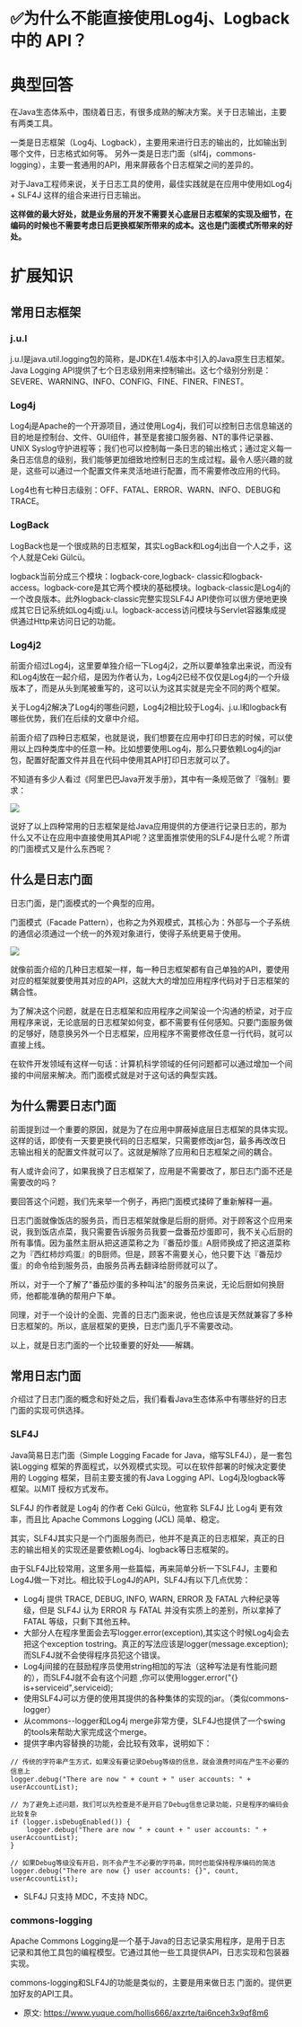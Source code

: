 # ✅为什么不能直接使用Log4j、Logback中的 API？
<!--page header-->

<a name="lUAqs"></a>
# 典型回答

在Java生态体系中，围绕着日志，有很多成熟的解决方案。关于日志输出，主要有两类工具。

一类是日志框架（Log4j、Logback），主要用来进行日志的输出的，比如输出到哪个文件，日志格式如何等。 另外一类是日志门面（slf4j，commons-logging），主要一套通用的API，用来屏蔽各个日志框架之间的差异的。

对于Java工程师来说，关于日志工具的使用，最佳实践就是在应用中使用如Log4j + SLF4J 这样的组合来进行日志输出。

**这样做的最大好处，就是业务层的开发不需要关心底层日志框架的实现及细节，在编码的时候也不需要考虑日后更换框架所带来的成本。这也是门面模式所带来的好处。**

<a name="eXm5L"></a>
# 扩展知识
<a name="mXkWQ"></a>
## 常用日志框架

<a name="mhU8s"></a>
### j.u.l

j.u.l是java.util.logging包的简称，是JDK在1.4版本中引入的Java原生日志框架。Java Logging API提供了七个日志级别用来控制输出。这七个级别分别是：SEVERE、WARNING、INFO、CONFIG、FINE、FINER、FINEST。

<a name="ZJPjG"></a>
### Log4j


Log4j是Apache的一个开源项目，通过使用Log4j，我们可以控制日志信息输送的目的地是控制台、文件、GUI组件，甚至是套接口服务器、NT的事件记录器、UNIX Syslog守护进程等；我们也可以控制每一条日志的输出格式；通过定义每一条日志信息的级别，我们能够更加细致地控制日志的生成过程。最令人感兴趣的就是，这些可以通过一个配置文件来灵活地进行配置，而不需要修改应用的代码。

Log4也有七种日志级别：OFF、FATAL、ERROR、WARN、INFO、DEBUG和TRACE。

<a name="TosZn"></a>
### LogBack

LogBack也是一个很成熟的日志框架，其实LogBack和Log4j出自一个人之手，这个人就是Ceki Gülcü。

logback当前分成三个模块：logback-core,logback- classic和logback-access。logback-core是其它两个模块的基础模块。logback-classic是Log4j的一个改良版本。此外logback-classic完整实现SLF4J API使你可以很方便地更换成其它日记系统如Log4j或j.u.l。logback-access访问模块与Servlet容器集成提供通过Http来访问日记的功能。

<a name="bKERX"></a>
### Log4j2 

前面介绍过Log4j，这里要单独介绍一下Log4j2，之所以要单独拿出来说，而没有和Log4j放在一起介绍，是因为作者认为，Log4j2已经不仅仅是Log4j的一个升级版本了，而是从头到尾被重写的，这可以认为这其实就是完全不同的两个框架。

关于Log4j2解决了Log4j的哪些问题，Log4j2相比较于Log4j、j.u.l和logback有哪些优势，我们在后续的文章中介绍。

前面介绍了四种日志框架，也就是说，我们想要在应用中打印日志的时候，可以使用以上四种类库中的任意一种。比如想要使用Log4j，那么只要依赖Log4j的jar包，配置好配置文件并且在代码中使用其API打印日志就可以了。

不知道有多少人看过《阿里巴巴Java开发手册》，其中有一条规范做了『强制』要求：

![](./img/7ilzqGsP5hCuzjm8/15430457243811-535581.jpg)

说好了以上四种常用的日志框架是给Java应用提供的方便进行记录日志的，那为什么又不让在应用中直接使用其API呢？这里面推崇使用的SLF4J是什么呢？所谓的门面模式又是什么东西呢？

<a name="DWLbf"></a>
## 什么是日志门面

日志门面，是门面模式的一个典型的应用。

门面模式（Facade Pattern），也称之为外观模式，其核心为：外部与一个子系统的通信必须通过一个统一的外观对象进行，使得子系统更易于使用。

![](./img/7ilzqGsP5hCuzjm8/15430470508468-937736.png)

就像前面介绍的几种日志框架一样，每一种日志框架都有自己单独的API，要使用对应的框架就要使用其对应的API，这就大大的增加应用程序代码对于日志框架的耦合性。

为了解决这个问题，就是在日志框架和应用程序之间架设一个沟通的桥梁，对于应用程序来说，无论底层的日志框架如何变，都不需要有任何感知。只要门面服务做的足够好，随意换另外一个日志框架，应用程序不需要修改任意一行代码，就可以直接上线。

在软件开发领域有这样一句话：计算机科学领域的任何问题都可以通过增加一个间接的中间层来解决。而门面模式就是对于这句话的典型实践。

<a name="ZvXj3"></a>
## 为什么需要日志门面

前面提到过一个重要的原因，就是为了在应用中屏蔽掉底层日志框架的具体实现。这样的话，即使有一天要更换代码的日志框架，只需要修改jar包，最多再改改日志输出相关的配置文件就可以了。这就是解除了应用和日志框架之间的耦合。

有人或许会问了，如果我换了日志框架了，应用是不需要改了，那日志门面不还是需要改的吗？

要回答这个问题，我们先来举一个例子，再把门面模式揉碎了重新解释一遍。

日志门面就像饭店的服务员，而日志框架就像是后厨的厨师。对于顾客这个应用来说，我到饭店点菜，我只需要告诉服务员我要一盘番茄炒蛋即可，我不关心后厨的所有事情。因为虽然主厨从把这道菜称之为『番茄炒蛋』A厨师换成了把这道菜称之为『西红柿炒鸡蛋』的B厨师。但是，顾客不需要关心，他只要下达『番茄炒蛋』的命令给到服务员，由服务员再去翻译给厨师就可以了。

所以，对于一个了解了"番茄炒蛋的多种叫法"的服务员来说，无论后厨如何换厨师，他都能准确的帮用户下单。

同理，对于一个设计的全面、完善的日志门面来说，他也应该是天然就兼容了多种日志框架的。所以，底层框架的更换，日志门面几乎不需要改动。

以上，就是日志门面的一个比较重要的好处——解耦。

<a name="Bgj9M"></a>
## 常用日志门面

介绍过了日志门面的概念和好处之后，我们看看Java生态体系中有哪些好的日志门面的实现可供选择。

<a name="l81Nn"></a>
### SLF4J

Java简易日志门面（Simple Logging Facade for Java，缩写SLF4J），是一套包装Logging 框架的界面程式，以外观模式实现。可以在软件部署的时候决定要使用的 Logging 框架，目前主要支援的有Java Logging API、Log4j及logback等框架。以MIT 授权方式发布。

SLF4J 的作者就是 Log4j 的作者 Ceki Gülcü，他宣称 SLF4J 比 Log4j 更有效率，而且比 Apache Commons Logging (JCL) 简单、稳定。

其实，SLF4J其实只是一个门面服务而已，他并不是真正的日志框架，真正的日志的输出相关的实现还是要依赖Log4j、logback等日志框架的。

由于SLF4J比较常用，这里多用一些篇幅，再来简单分析一下SLF4J，主要和Log4J做一下对比。相比较于Log4J的API，SLF4J有以下几点优势：

-  Log4j 提供 TRACE, DEBUG, INFO, WARN, ERROR 及 FATAL 六种纪录等级，但是 SLF4J 认为 ERROR 与 FATAL 并没有实质上的差别，所以拿掉了 FATAL 等级，只剩下其他五种。 
-  大部分人在程序里面会去写logger.error(exception),其实这个时候Log4j会去把这个exception tostring。真正的写法应该是logger(message.exception);而SLF4J就不会使得程序员犯这个错误。 
-  Log4j间接的在鼓励程序员使用string相加的写法（这种写法是有性能问题的），而SLF4J就不会有这个问题 ,你可以使用logger.error("{} is+serviceid",serviceid); 
-  使用SLF4J可以方便的使用其提供的各种集体的实现的jar。（类似commons-logger） 
-  从commons--logger和Log4j merge非常方便，SLF4J也提供了一个swing的tools来帮助大家完成这个merge。 
-  提供字串内容替换的功能，会比较有效率，说明如下： 
```
// 传统的字符串产生方式，如果没有要记录Debug等级的信息，就会浪费时间在产生不必要的信息上
logger.debug("There are now " + count + " user accounts: " + userAccountList);

// 为了避免上述问题，我们可以先检查是不是开启了Debug信息记录功能，只是程序的编码会比较复杂
if (logger.isDebugEnabled()) {
    logger.debug("There are now " + count + " user accounts: " + userAccountList);
}

// 如果Debug等级没有开启，则不会产生不必要的字符串，同时也能保持程序编码的简洁
logger.debug("There are now {} user accounts: {}", count, userAccountList);
```
 

-  SLF4J 只支持 MDC，不支持 NDC。 

<a name="ZuF6q"></a>
### commons-logging


Apache Commons Logging是一个基于Java的日志记录实用程序，是用于日志记录和其他工具包的编程模型。它通过其他一些工具提供API，日志实现和包装器实现。

commons-logging和SLF4J的功能是类似的，主要是用来做日志 门面的。提供更加好友的API工具。


<!--page footer-->
- 原文: <https://www.yuque.com/hollis666/axzrte/tai6nceh3x9qf8m6>